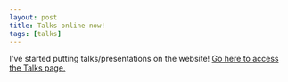 ```yaml
---
layout: post
title: Talks online now!
tags: [talks]
---
```


I've started putting talks/presentations on the website! [Go here to access the
Talks page.](/talks)
